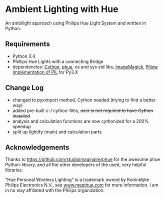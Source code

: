 Ambient Lighting with Hue
=========================

An ambilight approach using Philips Hue Light System and written in Python.

## Requirements

* Python 3.4
* Phillips Hue Lights with a connecting Bridge
* dependencies: [Cython](http//cython.org/), [phue](https://github.com/studioimaginaire/phue), os and sys std libs, [ImageMagick](http://www.imagemagick.org/script/binary-releases.php),
    [Pillow Implementation of PIL](https://pypi.python.org/pypi/Pillow/2.8.1) for Py3.X

## Change Log
* changed to pyximport method, Cython needed (trying to find a better way)
* added pre-built c-/ cython-files, ~~user is not required to have Cython installed~~
* analysis and calculation functions are now cythonized for a 200% speedup
* split up lightify (main) and calculation parts

## Acknowledgements

Thanks to https://github.com/studioimaginaire/phue for the awesome phue
Python-library, and all the other developers of the used, very helpful
libraries.

"Hue Personal Wireless Lighting" is a trademark owned by Koninklijke Philips
Electronics N.V., see www.meethue.com for more information. I am in no way
affiliated with the Philips organization.
